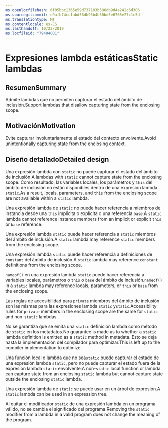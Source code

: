 ```yaml
---
ms.openlocfilehash: 6f05bbc1365e59d737103b586db9d4a242c6d306
ms.sourcegitcommit: e9afb74cc1abd56db93b4b50bd5e6765e27c1c5d
ms.translationtype: MT
ms.contentlocale: es-ES
ms.lasthandoff: 10/22/2019
ms.locfileid: "79484001"
---
```

# <a name="static-lambdas"></a><span data-ttu-id="6c8e1-101">Expresiones lambda estáticas</span><span class="sxs-lookup"><span data-stu-id="6c8e1-101">Static lambdas</span></span>

## <a name="summary"></a><span data-ttu-id="6c8e1-102">Resumen</span><span class="sxs-lookup"><span data-stu-id="6c8e1-102">Summary</span></span>

<span data-ttu-id="6c8e1-103">Admite lambdas que no permiten capturar el estado del ámbito de inclusión.</span><span class="sxs-lookup"><span data-stu-id="6c8e1-103">Support lambdas that disallow capturing state from the enclosing scope.</span></span>

## <a name="motivation"></a><span data-ttu-id="6c8e1-104">Motivación</span><span class="sxs-lookup"><span data-stu-id="6c8e1-104">Motivation</span></span>

<span data-ttu-id="6c8e1-105">Evite capturar involuntariamente el estado del contexto envolvente.</span><span class="sxs-lookup"><span data-stu-id="6c8e1-105">Avoid unintentionally capturing state from the enclosing context.</span></span>

## <a name="detailed-design"></a><span data-ttu-id="6c8e1-106">Diseño detallado</span><span class="sxs-lookup"><span data-stu-id="6c8e1-106">Detailed design</span></span>

<span data-ttu-id="6c8e1-107">Una expresión lambda con `static` no puede capturar el estado del ámbito de inclusión.</span><span class="sxs-lookup"><span data-stu-id="6c8e1-107">A lambdas with `static` cannot capture state from the enclosing scope.</span></span>
<span data-ttu-id="6c8e1-108">Como resultado, las variables locales, los parámetros y `this` del ámbito de inclusión no están disponibles dentro de una expresión lambda `static`.</span><span class="sxs-lookup"><span data-stu-id="6c8e1-108">As a result, locals, parameters, and `this` from the enclosing scope are not available within a `static` lambda.</span></span>

<span data-ttu-id="6c8e1-109">Una expresión lambda de `static` no puede hacer referencia a miembros de instancia desde una `this` implícita o explícita o una referencia `base`.</span><span class="sxs-lookup"><span data-stu-id="6c8e1-109">A `static` lambda cannot reference instance members from an implicit or explicit `this` or `base` reference.</span></span>

<span data-ttu-id="6c8e1-110">Una expresión lambda `static` puede hacer referencia a `static` miembros del ámbito de inclusión.</span><span class="sxs-lookup"><span data-stu-id="6c8e1-110">A `static` lambda may reference `static` members from the enclosing scope.</span></span>

<span data-ttu-id="6c8e1-111">Una expresión lambda `static` puede hacer referencia a definiciones de `constant` del ámbito de inclusión.</span><span class="sxs-lookup"><span data-stu-id="6c8e1-111">A `static` lambda may reference `constant` definitions from the enclosing scope.</span></span>

<span data-ttu-id="6c8e1-112">`nameof()` en una expresión lambda `static` puede hacer referencia a variables locales, parámetros o `this` o `base` del ámbito de inclusión.</span><span class="sxs-lookup"><span data-stu-id="6c8e1-112">`nameof()` in a `static` lambda may reference locals, parameters, or `this` or `base` from the enclosing scope.</span></span>

<span data-ttu-id="6c8e1-113">Las reglas de accesibilidad para `private` miembros del ámbito de inclusión son las mismas para las expresiones lambda `static` y`static`.</span><span class="sxs-lookup"><span data-stu-id="6c8e1-113">Accessibility rules for `private` members in the enclosing scope are the same for `static` and non-`static` lambdas.</span></span>

<span data-ttu-id="6c8e1-114">No se garantiza que se emita una `static` definición lambda como método de `static` en los metadatos.</span><span class="sxs-lookup"><span data-stu-id="6c8e1-114">No guarantee is made as to whether a `static` lambda definition is emitted as a `static` method in metadata.</span></span> <span data-ttu-id="6c8e1-115">Esto se deja hasta la implementación del compilador para optimizar.</span><span class="sxs-lookup"><span data-stu-id="6c8e1-115">This is left up to the compiler implementation to optimize.</span></span>

<span data-ttu-id="6c8e1-116">Una función local o lambda que no sea`static` puede capturar el estado de una expresión lambda `static`, pero no puede capturar el estado fuera de la expresión lambda `static` envolvente.</span><span class="sxs-lookup"><span data-stu-id="6c8e1-116">A non-`static` local function or lambda can capture state from an enclosing `static` lambda but cannot capture state outside the enclosing `static` lambda.</span></span>

<span data-ttu-id="6c8e1-117">Una expresión lambda de `static` se puede usar en un árbol de expresión.</span><span class="sxs-lookup"><span data-stu-id="6c8e1-117">A `static` lambda can be used in an expression tree.</span></span>

<span data-ttu-id="6c8e1-118">Al quitar el modificador `static` de una expresión lambda en un programa válido, no se cambia el significado del programa.</span><span class="sxs-lookup"><span data-stu-id="6c8e1-118">Removing the `static` modifier from a lambda in a valid program does not change the meaning of the program.</span></span>
